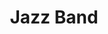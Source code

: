 ---
title: Jazz Band
description: A club that plays jazz
hero: /public/jazz-band.png
eleventyNavigation:
    key: Jazz Band
    parent: Band
---